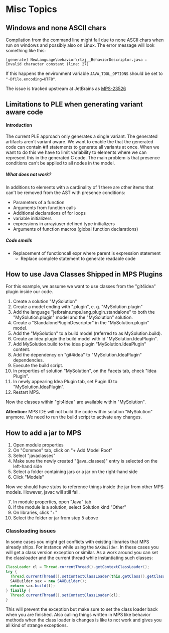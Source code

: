 # Misc Topics

## Windows and none ASCII chars

Compilation from the command line might fail due to none ASCII chars when run on windows and possibly also on Linux. The error message will look something like this:

```
[generate] NewLanguage\behavior\rtzj__BehaviorDescriptor.java : Invalid character constant (line: 27) 
```

If this happens the environment variable `JAVA_TOOL_OPTIONS` should be set to `"-Dfile.encoding=UTF8"`.

The issue is tracked upstream at JetBrains as [MPS-23526](https://youtrack.jetbrains.com/issue/MPS-23526)

## Limitations to PLE when generating variant aware code

#### Introduction
The current PLE approach only generates a single variant. The generated artifacts aren't variant aware. We want to enable the that the generated code can contain #if statements to generate all variants at once. When we want to do this we have to limit variability to elements where we can represent this in the generated C code. The main problem is that presence conditions can't be applied to all nodes in the model.

##### What does not work?

In additions to elements with a cardinality of 1 there are other items that can't be removed from the AST with presence conditions:

- Parameters of a function
- Arguments from function calls
- Additional declarations of for loops
- variable   initializers
- expressions in array/user defined type initializers
- Arguments of function macros (global function declarations)


##### Code smells

- Replacement of functioncall expr where parent is expression statement
    + Replace complete statement to generate readable code

## How to use Java Classes Shipped in MPS Plugins

For this example, we assume we want to use classes from the "git4idea" plugin inside our code.

1. Create a solution "MySolution"
2. Create a model ending with ".plugin", e. g. "MySolution.plugin"
3. Add the language "jetbrains.mps.lang.plugin.standalone" to both the "MySolution.plugin" model and the "MySolution" solution.
4. Create a "StandalonePluginDescriptor" in the "MySolution.plugin" model.
5. Add the "MySolution" to a build model (referred to as MySolution.build).
6. Create an idea plugin the build model with id "MySolution.IdeaPlugin".
7. Add MySolution.build to the idea plugin "MySolution.IdeaPlugin" content.
8. Add the dependency on "git4idea" to "MySolution.IdeaPlugin" dependencies.
9. Execute the build script.
10. In properties of solution "MySolution", on the Facets tab, check "Idea Plugin".
11. In newly appearing Idea Plugin tab, set Pugin ID to "MySolution.IdeaPlugin".
12. Restart MPS.

Now the classes within "git4idea" are available within "MySolution".

**Attention:** MPS IDE will not build the code within solution "MySolution" anymore. We need to run the build script to activate any changes.

## How to add a jar to MPS

1. Open module properties
2. On "Common" tab, click on "+ Add Model Root"
3. Select "javaclasses"
4. Make sure the newly created "(java_classes)" entry is selected on the left-hand side
5. Select a folder containing jars or a jar on the right-hand side
6. Click "Models"

Now we should have stubs to reference things inside the jar from other MPS models. However, javac will still fail.

7. In module properties, open "Java" tab
8. If the module is a solution, select Solution kind "Other"
9. On libraries, click "+"
10. Select the folder or jar from step 5 above

### Classloading issues

In some cases you might get conflicts with existing libraries that MPS already ships. For instance while using the `SAXBuilder`. In these cases you will get a class version exception or similar. As a work around you can set the classloader and the current thread while instantiating such classes:

```java
ClassLoader cl = Thread.currentThread().getContextClassLoader(); 
try { 
  Thread.currentThread().setContextClassLoader(this.getClass().getClassLoader()); 
  SAXBuilder sax = new SAXBuilder(); 
  return sax.build(f); 
} finally { 
  Thread.currentThread().setContextClassLoader(cl); 
}
```

This will prevent the exception but make sure to set the class loader back when you are finished. Also calling things written in MPS like behavior methods when the class loader is changes is like to not work and gives you all kind of strange exceptions.